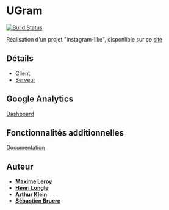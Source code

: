 # UGram

[![Build Status](https://travis-ci.com/GLO3112-H19/ugram-team-2.svg?token=qkZrcjjGhbW5zaQAueky&branch=master)](https://travis-ci.com/GLO3112-H19/ugram-team-2)

Réalisation d'un projet "Instagram-like", disponlible sur ce [site](https://d3oh6f403qb3v4.cloudfront.net/)

## Détails

* [Client](./client/)
* [Serveur](./server/)

## Google Analytics

[Dashboard](./client/documentation/Analytics.pdf)

## Fonctionnalités additionnelles

[Documentation](./client/documentation/DOCUMENTATION.md#fonctionnalit%C3%A9s-additionnelles)

## Auteur

* **[Maxime Leroy](https://github.com/maximeleroylaval)**
* **[Henri Longle](https://github.com/longle-h)**
* **[Arthur Klein](https://github.com/klein-h)**
* **[Sébastien Bruere](https://github.com/bruere-s)**
